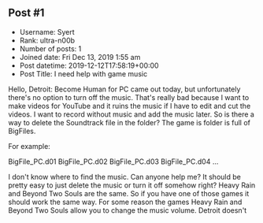 ## Post #1
- Username: Syert
- Rank: ultra-n00b
- Number of posts: 1
- Joined date: Fri Dec 13, 2019 1:55 am
- Post datetime: 2019-12-12T17:58:19+00:00
- Post Title: I need help with game music

Hello,
Detroit: Become Human for PC came out today, but unfortunately there's no option to turn off the music.
That's really bad because I want to make videos for YouTube and it ruins the music if I have to edit and cut the videos.
I want to record without music and add the music later. So is there a way to delete the Soundtrack file in the folder?
The game is folder is full of BigFiles.

For example:

BigFile_PC.d01
BigFile_PC.d02
BigFile_PC.d03
BigFile_PC.d04
...

I don't know where to find the music.
Can anyone help me? It should be pretty easy to just delete the music or turn it off somehow right?
Heavy Rain and Beyond Two Souls are the same. So if you have one of those games it should work the same way.
For some reason the games Heavy Rain and Beyond Two Souls allow you to change the music volume. Detroit doesn't
